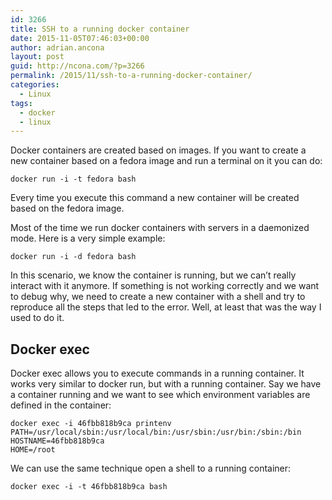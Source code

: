 ```yaml
---
id: 3266
title: SSH to a running docker container
date: 2015-11-05T07:46:03+00:00
author: adrian.ancona
layout: post
guid: http://ncona.com/?p=3266
permalink: /2015/11/ssh-to-a-running-docker-container/
categories:
  - Linux
tags:
  - docker
  - linux
---
```

Docker containers are created based on images. If you want to create a new container based on a fedora image and run a terminal on it you can do:

```
docker run -i -t fedora bash
```

Every time you execute this command a new container will be created based on the fedora image.

Most of the time we run docker containers with servers in a daemonized mode. Here is a very simple example:

```
docker run -i -d fedora bash
```

In this scenario, we know the container is running, but we can&#8217;t really interact with it anymore. If something is not working correctly and we want to debug why, we need to create a new container with a shell and try to reproduce all the steps that led to the error. Well, at least that was the way I used to do it.

<!--more-->

## Docker exec

Docker exec allows you to execute commands in a running container. It works very similar to docker run, but with a running container. Say we have a container running and we want to see which environment variables are defined in the container:

```
docker exec -i 46fbb818b9ca printenv
PATH=/usr/local/sbin:/usr/local/bin:/usr/sbin:/usr/bin:/sbin:/bin
HOSTNAME=46fbb818b9ca
HOME=/root
```

We can use the same technique open a shell to a running container:

```
docker exec -i -t 46fbb818b9ca bash
```

